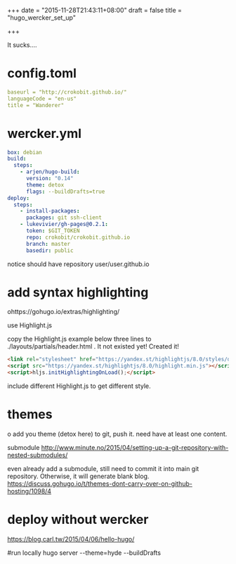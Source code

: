 +++
date = "2015-11-28T21:43:11+08:00"
draft = false
title = "hugo_wercker_set_up"

+++

It sucks....

# config.toml
```yml
baseurl = "http://crokobit.github.io/"
languageCode = "en-us"
title = "Wanderer"
```
# wercker.yml
```yml
box: debian
build:
  steps:
    - arjen/hugo-build:
      version: "0.14"
      theme: detox
      flags: --buildDrafts=true
deploy:
  steps:
    - install-packages:
      packages: git ssh-client
    - lukevivier/gh-pages@0.2.1:
      token: $GIT_TOKEN
      repo: crokobit/crokobit.github.io
      branch: master
      basedir: public
```

notice should have repository user/user.github.io

# add syntax highlighting
ohttps://gohugo.io/extras/highlighting/

use Highlight.js

copy the Highlight.js example below three lines to ./layouts/partials/header.html . It not existed yet! Created it!

```html
<link rel="stylesheet" href="https://yandex.st/highlightjs/8.0/styles/default.min.css">
<script src="https://yandex.st/highlightjs/8.0/highlight.min.js"></script>
<script>hljs.initHighlightingOnLoad();</script>
```

include different Highlight.js to get different style.


# themes
o
add you theme (detox here) to git, push it.
need have at least one content.

submodule
http://www.minute.no/2015/04/setting-up-a-git-repository-with-nested-submodules/

even already add a submodule, still need to commit it into main git repository. Otherwise, it will generate blank blog. 
https://discuss.gohugo.io/t/themes-dont-carry-over-on-github-hosting/1098/4

# deploy without wercker
https://blog.carl.tw/2015/04/06/hello-hugo/

#run locally
hugo server --theme=hyde --buildDrafts
